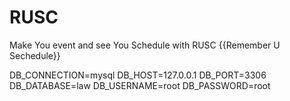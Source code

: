 # RUSC

Make You event and see You Schedule with RUSC {{Remember U Sechedule}}

DB_CONNECTION=mysql
DB_HOST=127.0.0.1
DB_PORT=3306
DB_DATABASE=law
DB_USERNAME=root
DB_PASSWORD=root
